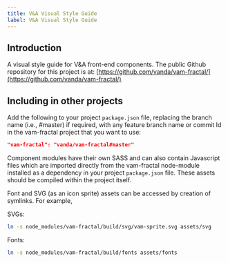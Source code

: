 ```yaml
---
title: V&A Visual Style Guide
label: V&A Visual Style Guide
---
```


## Introduction

A visual style guide for V&A front-end components. The public Github repository for this project is at: [https://github.com/vanda/vam-fractal/](https://github.com/vanda/vam-fractal/)

## Including in other projects

Add the following to your project `package.json` file, replacing the branch name (i.e., #master) if required, with any feature branch name or commit Id in the vam-fractal project that you want to use:

```json
"vam-fractal": "vanda/vam-fractal#master"
```

Component modules have their own SASS and can also contain Javascript files which are imported directly from the vam-fractal node-module installed as a dependency in your project `package.json` file. These assets should be compiled within the project itself.

Font and SVG (as an icon sprite) assets can be accessed by creation of symlinks. For example,

SVGs:
```bash
ln -s node_modules/vam-fractal/build/svg/vam-sprite.svg assets/svg
```

Fonts:
```bash
ln -s node_modules/vam-fractal/build/fonts assets/fonts
```
